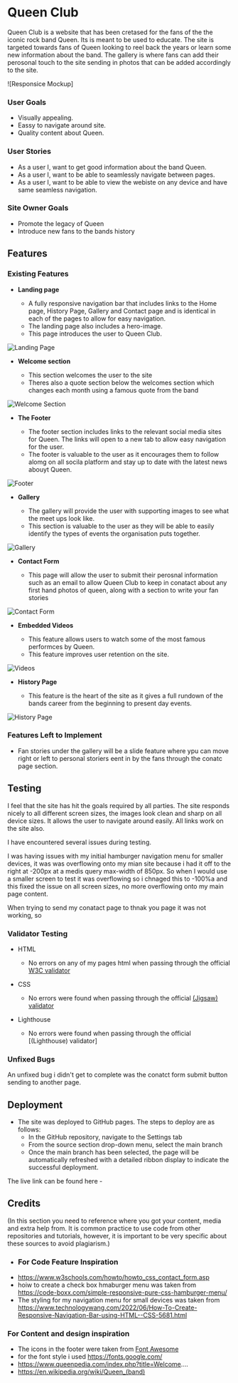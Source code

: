 # Queen Club

Queen Club is a website that has been cretased for the fans of the the iconic rock band Queen. Its is meant to be used to educate. The site is targeted towards fans of Queen looking to reel back the years or learn some new information about the band. The gallery is where fans can add their perosonal touch to the site sending in photos that can be added accordingly to the site. 

![Responsice Mockup] 

### User Goals

- Visually appealing.
- Eassy to navigate around site.
- Quality content about Queen.

### User Stories

- As a user I, want to get good information about the band Queen.
- As a user I, want to be able to seamlessly navigate between pages. 
- As a user I, want to be able to view the webiste on any device and have same seamless navigation.

### Site Owner Goals 

- Promote the legacy of Queen 
- Introduce new fans to the bands history 

## Features 

### Existing Features

- __Landing page__

  - A fully responsive navigation bar that includes links to the Home page, History Page, Gallery and Contact page and is identical in each of the pages to allow for easy navigation.
  - The landing page also includes a hero-image. 
  - This page introduces the user to Queen Club. 

![Landing Page](docs/Screenshot1.png)

- __Welcome section__

  - This section welcomes the user to the site 
  - Theres also a quote section below the welcomes section which changes each month using a famous quote from the band 

![Welcome Section](docs/Screenshot6.png)

- __The Footer__ 

  - The footer section includes links to the relevant social media sites for Queen. The links will open to a new tab to allow easy navigation for the user. 
  - The footer is valuable to the user as it encourages them to follow alomg on all socila platform and stay up to date with the latest news abouyt Queen.

![Footer](docs/Screenshot2.png)

- __Gallery__

  - The gallery will provide the user with supporting images to see what the meet ups look like. 
  - This section is valuable to the user as they will be able to easily identify the types of events the organisation puts together. 

![Gallery](docs/Screenshot3.png)

- __Contact Form__

  - This page will allow the user to submit their perosnal information such as an email to allow Queen Club to keep in conatact about any first hand photos of queen, along with a section to write your fan stories

![Contact Form](docs/Screenshot4.png)

- __Embedded Videos__

  - This feature allows users to watch some of the most famous performces by Queen. 
  - This feature improves user retention on the site. 

![Videos](docs/Screenshot5.png)

- __History Page__

  - This feature is the heart of the site as it gives a full rundown of the bands career from the beginning to present day events.

![History Page](docs/Screenshot7.png)

### Features Left to Implement

- Fan stories under the gallery  will be a slide feature where ypu can move right or left to personal storiers eent in by the fans through the conatc page section.

## Testing 

I feel that the site has hit the goals required by all parties. The site responds nicely to all different screen sizes, the images look clean and sharp on all device sizes. It allows the user to navigate around easily. All links work on the site also.
 

I have encountered several issues during testing.

I was having issues with my initial hamburger navigation menu for smaller devices, it was was overflowing onto my mian site because i had it off to the right at -200px at a medis query max-width of 850px. So when I would use a smaller screen to test it was overflowing so i chnaged this to -100%a and this fixed the issue on all screen sizes, no more overflowing onto my main page content.

When trying to send my conatact page to thnak you page it was not working, so


### Validator Testing 

- HTML
  - No errors on any of my pages html when passing through the official [W3C validator](https://validator.w3.org/nu/?doc=https%3A%2F%2Fcode-institute-org.github.io%2Flove-running-2.0%2Findex.html)

- CSS
  - No errors were found when passing through the official [(Jigsaw) validator](https://jigsaw.w3.org/css-validator/validator?uri=https%3A%2F%2Fvalidator.w3.org%2Fnu%2F%3Fdoc%3Dhttps%253A%252F%252Fcode-institute-org.github.io%252Flove-running-2.0%252Findex.html&profile=css3svg&usermedium=all&warning=1&vextwarning=&lang=en#css)

- Lighthouse
  - No errors were found when passing through the official [(Lighthouse) validator] 

### Unfixed Bugs

An unfixed bug i didn't get to complete was the conatct form submit button sending to another page.

## Deployment 

- The site was deployed to GitHub pages. The steps to deploy are as follows: 
  - In the GitHub repository, navigate to the Settings tab 
  - From the source section drop-down menu, select the main branch
  - Once the main branch has been selected, the page will be automatically refreshed with a detailed ribbon display to indicate the successful deployment. 

The live link can be found here - 


## Credits 

(In this section you need to reference where you got your content, media and extra help from. It is common practice to use code from other repositories and tutorials, however, it is important to be very specific about these sources to avoid plagiarism.)

- ### For Code Feature Inspiration 
- https://www.w3schools.com/howto/howto_css_contact_form.asp
- hoiw to create a check box hmaburger menu was taken from https://code-boxx.com/simple-responsive-pure-css-hamburger-menu/ 
- The styling for my navigation menu for small devices was taken from https://www.technologywang.com/2022/06/How-To-Create-Responsive-Navigation-Bar-using-HTML--CSS-5681.html

### For Content and design inspiration
- The icons in the footer were taken from [Font Awesome](https://fontawesome.com/)
- for the font style i used https://fonts.google.com/ 
- https://www.queenpedia.com/index.php?title=Welcome....
- https://en.wikipedia.org/wiki/Queen_(band)